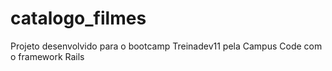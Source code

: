 # catalogo_filmes
Projeto desenvolvido para o bootcamp Treinadev11 pela Campus Code com o framework Rails
